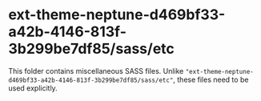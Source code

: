 # ext-theme-neptune-d469bf33-a42b-4146-813f-3b299be7df85/sass/etc

This folder contains miscellaneous SASS files. Unlike `"ext-theme-neptune-d469bf33-a42b-4146-813f-3b299be7df85/sass/etc"`, these files
need to be used explicitly.
